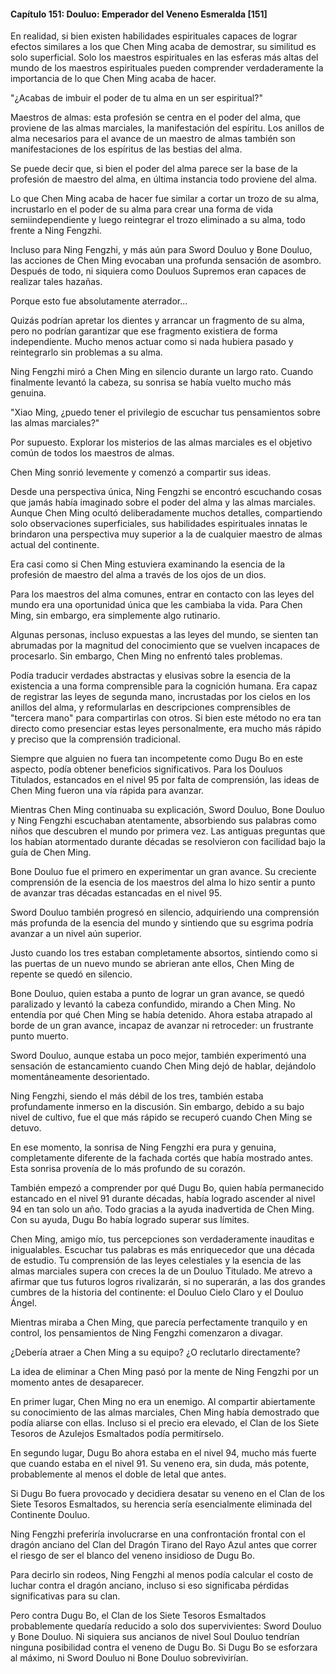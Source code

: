 
#### Capítulo 151: Douluo: Emperador del Veneno Esmeralda [151]

En realidad, si bien existen habilidades espirituales capaces de lograr efectos similares a los que Chen Ming acaba de demostrar, su similitud es solo superficial. Solo los maestros espirituales en las esferas más altas del mundo de los maestros espirituales pueden comprender verdaderamente la importancia de lo que Chen Ming acaba de hacer.

"¿Acabas de imbuir el poder de tu alma en un ser espiritual?"

Maestros de almas: esta profesión se centra en el poder del alma, que proviene de las almas marciales, la manifestación del espíritu. Los anillos de alma necesarios para el avance de un maestro de almas también son manifestaciones de los espíritus de las bestias del alma.

Se puede decir que, si bien el poder del alma parece ser la base de la profesión de maestro del alma, en última instancia todo proviene del alma.

Lo que Chen Ming acaba de hacer fue similar a cortar un trozo de su alma, incrustarlo en el poder de su alma para crear una forma de vida semiindependiente y luego reintegrar el trozo eliminado a su alma, todo frente a Ning Fengzhi.

Incluso para Ning Fengzhi, y más aún para Sword Douluo y Bone Douluo, las acciones de Chen Ming evocaban una profunda sensación de asombro. Después de todo, ni siquiera como Douluos Supremos eran capaces de realizar tales hazañas.

Porque esto fue absolutamente aterrador...

Quizás podrían apretar los dientes y arrancar un fragmento de su alma, pero no podrían garantizar que ese fragmento existiera de forma independiente. Mucho menos actuar como si nada hubiera pasado y reintegrarlo sin problemas a su alma.

Ning Fengzhi miró a Chen Ming en silencio durante un largo rato. Cuando finalmente levantó la cabeza, su sonrisa se había vuelto mucho más genuina.

"Xiao Ming, ¿puedo tener el privilegio de escuchar tus pensamientos sobre las almas marciales?"

Por supuesto. Explorar los misterios de las almas marciales es el objetivo común de todos los maestros de almas.

Chen Ming sonrió levemente y comenzó a compartir sus ideas.

Desde una perspectiva única, Ning Fengzhi se encontró escuchando cosas que jamás había imaginado sobre el poder del alma y las almas marciales. Aunque Chen Ming ocultó deliberadamente muchos detalles, compartiendo solo observaciones superficiales, sus habilidades espirituales innatas le brindaron una perspectiva muy superior a la de cualquier maestro de almas actual del continente.

Era casi como si Chen Ming estuviera examinando la esencia de la profesión de maestro del alma a través de los ojos de un dios.

Para los maestros del alma comunes, entrar en contacto con las leyes del mundo era una oportunidad única que les cambiaba la vida. Para Chen Ming, sin embargo, era simplemente algo rutinario.

Algunas personas, incluso expuestas a las leyes del mundo, se sienten tan abrumadas por la magnitud del conocimiento que se vuelven incapaces de procesarlo. Sin embargo, Chen Ming no enfrentó tales problemas.

Podía traducir verdades abstractas y elusivas sobre la esencia de la existencia a una forma comprensible para la cognición humana. Era capaz de registrar las leyes de segunda mano, incrustadas por los cielos en los anillos del alma, y reformularlas en descripciones comprensibles de "tercera mano" para compartirlas con otros. Si bien este método no era tan directo como presenciar estas leyes personalmente, era mucho más rápido y preciso que la comprensión tradicional.

Siempre que alguien no fuera tan incompetente como Dugu Bo en este aspecto, podía obtener beneficios significativos. Para los Douluos Titulados, estancados en el nivel 95 por falta de comprensión, las ideas de Chen Ming fueron una vía rápida para avanzar.

Mientras Chen Ming continuaba su explicación, Sword Douluo, Bone Douluo y Ning Fengzhi escuchaban atentamente, absorbiendo sus palabras como niños que descubren el mundo por primera vez. Las antiguas preguntas que los habían atormentado durante décadas se resolvieron con facilidad bajo la guía de Chen Ming.

Bone Douluo fue el primero en experimentar un gran avance. Su creciente comprensión de la esencia de los maestros del alma lo hizo sentir a punto de avanzar tras décadas estancadas en el nivel 95.

Sword Douluo también progresó en silencio, adquiriendo una comprensión más profunda de la esencia del mundo y sintiendo que su esgrima podría avanzar a un nivel aún superior.

Justo cuando los tres estaban completamente absortos, sintiendo como si las puertas de un nuevo mundo se abrieran ante ellos, Chen Ming de repente se quedó en silencio.

Bone Douluo, quien estaba a punto de lograr un gran avance, se quedó paralizado y levantó la cabeza confundido, mirando a Chen Ming. No entendía por qué Chen Ming se había detenido. Ahora estaba atrapado al borde de un gran avance, incapaz de avanzar ni retroceder: un frustrante punto muerto.

Sword Douluo, aunque estaba un poco mejor, también experimentó una sensación de estancamiento cuando Chen Ming dejó de hablar, dejándolo momentáneamente desorientado.

Ning Fengzhi, siendo el más débil de los tres, también estaba profundamente inmerso en la discusión. Sin embargo, debido a su bajo nivel de cultivo, fue el que más rápido se recuperó cuando Chen Ming se detuvo.

En ese momento, la sonrisa de Ning Fengzhi era pura y genuina, completamente diferente de la fachada cortés que había mostrado antes. Esta sonrisa provenía de lo más profundo de su corazón.

También empezó a comprender por qué Dugu Bo, quien había permanecido estancado en el nivel 91 durante décadas, había logrado ascender al nivel 94 en tan solo un año. Todo gracias a la ayuda inadvertida de Chen Ming. Con su ayuda, Dugu Bo había logrado superar sus límites.

Chen Ming, amigo mío, tus percepciones son verdaderamente inauditas e inigualables. Escuchar tus palabras es más enriquecedor que una década de estudio. Tu comprensión de las leyes celestiales y la esencia de las almas marciales supera con creces la de un Douluo Titulado. Me atrevo a afirmar que tus futuros logros rivalizarán, si no superarán, a las dos grandes cumbres de la historia del continente: el Douluo Cielo Claro y el Douluo Ángel.

Mientras miraba a Chen Ming, que parecía perfectamente tranquilo y en control, los pensamientos de Ning Fengzhi comenzaron a divagar.

¿Debería atraer a Chen Ming a su equipo? ¿O reclutarlo directamente?

La idea de eliminar a Chen Ming pasó por la mente de Ning Fengzhi por un momento antes de desaparecer.

En primer lugar, Chen Ming no era un enemigo. Al compartir abiertamente su conocimiento de las almas marciales, Chen Ming había demostrado que podía aliarse con ellas. Incluso si el precio era elevado, el Clan de los Siete Tesoros de Azulejos Esmaltados podía permitírselo.

En segundo lugar, Dugu Bo ahora estaba en el nivel 94, mucho más fuerte que cuando estaba en el nivel 91. Su veneno era, sin duda, más potente, probablemente al menos el doble de letal que antes.

Si Dugu Bo fuera provocado y decidiera desatar su veneno en el Clan de los Siete Tesoros Esmaltados, su herencia sería esencialmente eliminada del Continente Douluo.

Ning Fengzhi preferiría involucrarse en una confrontación frontal con el dragón anciano del Clan del Dragón Tirano del Rayo Azul antes que correr el riesgo de ser el blanco del veneno insidioso de Dugu Bo.

Para decirlo sin rodeos, Ning Fengzhi al menos podía calcular el costo de luchar contra el dragón anciano, incluso si eso significaba pérdidas significativas para su clan.

Pero contra Dugu Bo, el Clan de los Siete Tesoros Esmaltados probablemente quedaría reducido a solo dos supervivientes: Sword Douluo y Bone Douluo. Ni siquiera sus ancianos de nivel Soul Douluo tendrían ninguna posibilidad contra el veneno de Dugu Bo. Si Dugu Bo se esforzara al máximo, ni Sword Douluo ni Bone Douluo sobrevivirían.